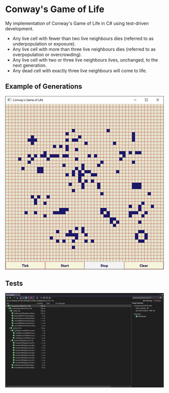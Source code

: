 # Conway's Game of Life

My implementation of Conway's Game of Life in C# using test-driven development.

* Any live cell with fewer than two live neighbours dies (referred to as underpopulation or exposure).
* Any live cell with more than three live neighbours dies (referred to as overpopulation or overcrowding).
* Any live cell with two or three live neighbours lives, unchanged, to the next generation.
* Any dead cell with exactly three live neighbours will come to life.

## Example of Generations
![ConwaysGameOfLife](https://github.com/awiswasi/ConwaysGameOfLife/blob/master/docs/assets/GameOfLife.gif)

## Tests
![PassedTests](https://github.com/awiswasi/ConwaysGameOfLife/blob/master/docs/assets/PassedTests.PNG)
